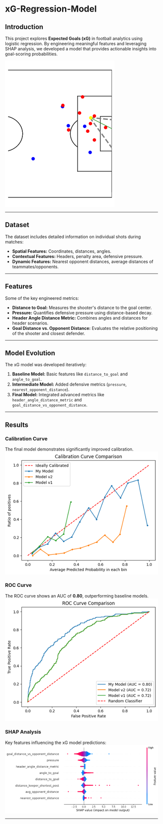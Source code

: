 # xG-Regression-Model


## Introduction
This project explores **Expected Goals (xG)** in football analytics using logistic regression. By engineering meaningful features and leveraging SHAP analysis, we developed a model that provides actionable insights into goal-scoring probabilities.

![Cover Image](images/angle_dist.png)

---

## Dataset
The dataset includes detailed information on individual shots during matches:
- **Spatial Features:** Coordinates, distances, angles.
- **Contextual Features:** Headers, penalty area, defensive pressure.
- **Dynamic Features:** Nearest opponent distances, average distances of teammates/opponents.

---

## Features
Some of the key engineered metrics:
- **Distance to Goal:** Measures the shooter's distance to the goal center.
- **Pressure:** Quantifies defensive pressure using distance-based decay.
- **Header Angle Distance Metric:** Combines angles and distances for header scenarios.
- **Goal Distance vs. Opponent Distance:** Evaluates the relative positioning of the shooter and closest defender.

---

## Model Evolution
The xG model was developed iteratively:
1. **Baseline Model:** Basic features like `distance_to_goal` and `angle_to_goal`.
2. **Intermediate Model:** Added defensive metrics (`pressure`, `nearest_opponent_distance`).
3. **Final Model:** Integrated advanced metrics like `header_angle_distance_metric` and `goal_distance_vs_opponent_distance`.

---

## Results
### Calibration Curve
The final model demonstrates significantly improved calibration.  
![Calibration Curve](images/compare_models.png)

### ROC Curve
The ROC curve shows an AUC of **0.80**, outperforming baseline models.  
![ROC Curve](images/roc_compare.png)

### SHAP Analysis
Key features influencing the xG model predictions:  
![SHAP Beeswarm Plot](images/shap_values.png)

---

